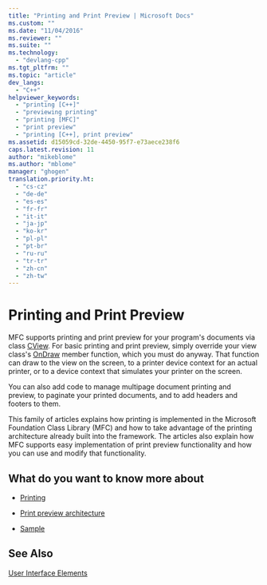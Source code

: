 ```yaml
---
title: "Printing and Print Preview | Microsoft Docs"
ms.custom: ""
ms.date: "11/04/2016"
ms.reviewer: ""
ms.suite: ""
ms.technology: 
  - "devlang-cpp"
ms.tgt_pltfrm: ""
ms.topic: "article"
dev_langs: 
  - "C++"
helpviewer_keywords: 
  - "printing [C++]"
  - "previewing printing"
  - "printing [MFC]"
  - "print preview"
  - "printing [C++], print preview"
ms.assetid: d15059cd-32de-4450-95f7-e73aece238f6
caps.latest.revision: 11
author: "mikeblome"
ms.author: "mblome"
manager: "ghogen"
translation.priority.ht: 
  - "cs-cz"
  - "de-de"
  - "es-es"
  - "fr-fr"
  - "it-it"
  - "ja-jp"
  - "ko-kr"
  - "pl-pl"
  - "pt-br"
  - "ru-ru"
  - "tr-tr"
  - "zh-cn"
  - "zh-tw"
---
```

# Printing and Print Preview
MFC supports printing and print preview for your program's documents via class [CView](../mfc/reference/cview-class.md). For basic printing and print preview, simply override your view class's [OnDraw](../mfc/reference/cview-class.md#cview__ondraw) member function, which you must do anyway. That function can draw to the view on the screen, to a printer device context for an actual printer, or to a device context that simulates your printer on the screen.  
  
 You can also add code to manage multipage document printing and preview, to paginate your printed documents, and to add headers and footers to them.  
  
 This family of articles explains how printing is implemented in the Microsoft Foundation Class Library (MFC) and how to take advantage of the printing architecture already built into the framework. The articles also explain how MFC supports easy implementation of print preview functionality and how you can use and modify that functionality.  
  
## What do you want to know more about  
  
-   [Printing](../mfc/printing.md)  
  
-   [Print preview architecture](../mfc/print-preview-architecture.md)  
  
-   [Sample](../visual-cpp-samples.md)  
  
## See Also  
 [User Interface Elements](../mfc/user-interface-elements-mfc.md)
